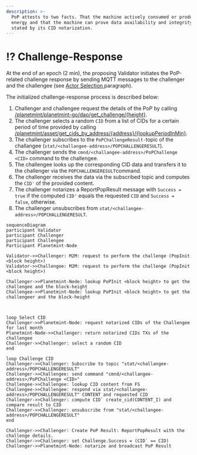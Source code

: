 ```yaml
---
description: >-
  PoP attests to two facts. That the machine actively consumed or produced
  energy and that the machine can prove data availability and integrity as
  stated by its CID notarization.
---
```


# ⁉ Challenge-Response

At the end of an epoch (2 min), the proposing Validator initiates the PoP-related challenge response by sending MQTT messages to the challenger and the challengee (see [Actor Selection ](actor-selection.md)paragraph).

The initialized challenge-response process is described below:

1. Challenger and challengee request the details of the PoP by calling[ /planetmint/planetmint-go/dao/get\_challenge/{height}](https://testnet-api.rddl.io/#/Query/PlanetmintgoDaoGetChallenge).
2. The challenger selects a random `CID` from a list of CIDs for a certain period of time provided by calling [/planetmint/asset/get\_cids\_by\_address/{address}/{lookupPeriodInMin}](https://testnet-api.rddl.io/#/Query/PlanetmintgoAssetGetCIDsByAddress).
3. The challenger subscribes to the `PoPChallengeResult-`topic of the challangee (`stat/<challangee-address>/POPCHALLENGERESULT`).
4. The challenger sends the `cmnd/<challangee-address>/PoPChallenge <CID>` command to the challengee.
5. The challengee looks up the corresponding CID data and transfers it to the challenger via the `POPCHALLENGERESULT`command.
6. The challenger receives the data via the subscribed topic and computes the `CID'` of the provided content.&#x20;
7. The challenger notarizes a ReportPopResult message with `Success = true` if the computed `CID'` equals the requested `CID` and `Success = false`, otherwise.
8. The challenger unsubscribes from `stat/<challangee-address>/POPCHALLENGERESULT`.





```mermaid
sequenceDiagram
participant Validator
participant Challenger
participant Challengee
Participant Planetmint-Node

Validator->>Challenger: M2M: request to perform the challenge (PopInit <block height>)
Validator->>Challengee: M2M: request to perform the challenge (PopInit <block height>)

Challenger->>Planetmint-Node: lookup PoPInit <block height> to get the challengee and the block-height
Challengee->>Planetmint-Node: lookup PoPInit <block height> to get the challengeer and the block-height



loop Select CID
Challenger->>Planetmint-Node: request notarized CIDs of the Challengee for last month
Planetmint-Node->>Challenger: return notarized CIDs TXs of the challengee
Challenger->>Challenger: select a random CID
end 

loop Challenge CID
Challenger->>Challenger: Subscribe to topic "stat/<challangee-address>/POPCHALLENGERESULT"
Challenger->>Challengee: send command "cmnd/<challangee-address>/PoPChallenge <CID>"
Challengee->>Challengee: lookup CID content from FS
Challengee->>Challengee: respond via stat/<challangee-address>/POPCHALLENGERESULT" CONTENT and requested CID
Challenger->>Challenger: compute CID` create_cid(CONTENT_I) and compare result to CID
Challenger->>Challenger: unsubscribe from "stat/<challangee-address>/POPCHALLENGERESULT"
end

Challenger->>Challenger: Create PoP Result: ReportPopResult with the challenge details.
Challenger->>Challenger: set Challenge.Success = (CID` == CID)
Challenger->>Planetmint-Node: notarize and broadcast PoP Result

```

